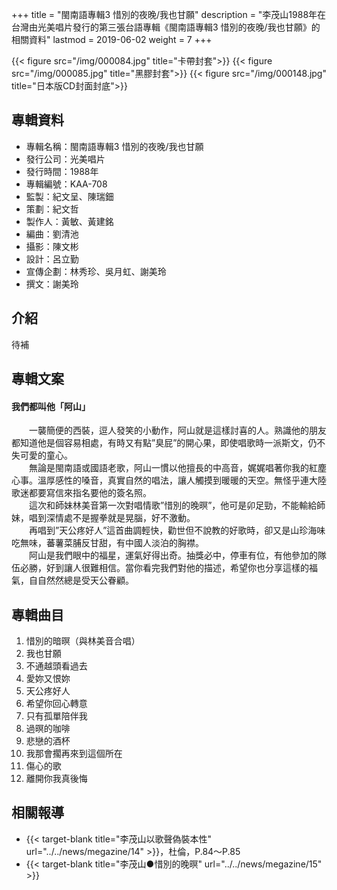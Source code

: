 +++
title = "閩南語專輯3 惜別的夜晚/我也甘願"
description = "李茂山1988年在台灣由光美唱片發行的第三張台語專輯《閩南語專輯3 惜別的夜晚/我也甘願》的相關資料"
lastmod = 2019-06-02
weight = 7
+++

{{< figure src="/img/000084.jpg" title="卡帶封套">}}
{{< figure src="/img/000085.jpg" title="黑膠封套">}}
{{< figure src="/img/000148.jpg" title="日本版CD封面封底">}}


## 專輯資料

* 專輯名稱：閩南語專輯3 惜別的夜晚/我也甘願
* 發行公司：光美唱片
* 發行時間：1988年
* 專輯編號：KAA-708
* 監製：紀文呈、陳瑞鈿
* 策劃：紀文哲
* 製作人：黃敏、黃建銘
* 編曲：劉清池
* 攝影：陳文彬
* 設計：呂立勤
* 宣傳企劃：林秀珍、吳月虹、謝美玲
* 撰文：謝美玲


## 介紹

待補

## 專輯文案

#### 我們都叫他「阿山」

　　一襲簡便的西裝，逗人發笑的小動作，阿山就是這樣討喜的人。熟識他的朋友都知道他是個容易相處，有時又有點”臭屁”的開心果，即使唱歌時一派斯文，仍不失可愛的童心。  
　　無論是閩南語或國語老歌，阿山一慣以他擅長的中高音，娓娓唱著你我的紅塵心事。溫厚感性的嗓音，真實自然的唱法，讓人觸摸到暖暖的天空。無怪乎連大陸歌迷都要寫信來指名要他的簽名照。  
　　這次和師妹林美音第一次對唱情歌”惜別的晚暝”，他可是卯足勁，不能輸給師妹，唱到深情處不是握拳就是晃腦，好不激動。  
　　再唱到”天公疼好人”這首曲調輕快，勸世但不說教的好歌時，卻又是山珍海味吃無味，蕃薯菜脯反甘甜，有中國人淡泊的胸襟。  
　　阿山是我們眼中的福星，運氣好得出奇。抽獎必中，停車有位，有他參加的隊伍必勝，好到讓人很難相信。當你看完我們對他的描述，希望你也分享這樣的福氣，自自然然總是受天公眷顧。

## 專輯曲目

1. 惜別的暗暝（與林美音合唱）
2. 我也甘願
3. 不通越頭看過去
4. 愛妳又恨妳
5. 天公疼好人
6. 希望你回心轉意
7. 只有孤單陪伴我
8. 過暝的咖啡
9. 悲戀的酒杯
10. 我那會擱再來到這個所在
11. 傷心的歌
12. 離開你我真後悔

## 相關報導
* {{< target-blank title="李茂山以歌聲偽裝本性" url="../../news/megazine/14" >}}，杜倫，P.84～P.85
* {{< target-blank title="李茂山●惜別的晚暝" url="../../news/megazine/15" >}}
